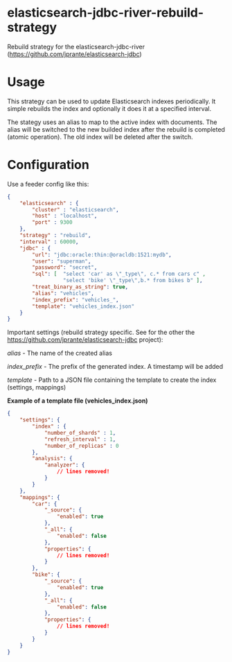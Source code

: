 # elasticsearch-jdbc-river-rebuild-strategy
Rebuild strategy for the elasticsearch-jdbc-river (https://github.com/jprante/elasticsearch-jdbc)

# Usage
This strategy can be used to update Elasticsearch indexes periodically. It simple rebuilds the index and optionally it does it at a specified interval. 

The stategy uses an alias to map to the active index with documents. 
The alias will be switched to the new builded index after the rebuild is completed (atomic operation). The old index will be deleted after the switch.

# Configuration

Use a feeder config like this:

```json
{
    "elasticsearch" : {
        "cluster" : "elasticsearch",
        "host" : "localhost",
        "port" : 9300
    },
    "strategy" : "rebuild",
    "interval" : 60000,
    "jdbc" : {
        "url": "jdbc:oracle:thin:@oracldb:1521:mydb",
        "user": "superman",
        "password": "secret",
        "sql": [  "select 'car' as \"_type\", c.* from cars c" ,
                  "select 'bike' \"_type\",b.* from bikes b" ],
        "treat_binary_as_string": true,
        "alias": "vehicles",
        "index_prefix": "vehicles_",
        "template": "vehicles_index.json"
    }
}
```
Important settings (rebuild strategy specific. See for the other the https://github.com/jprante/elasticsearch-jdbc project):

*alias* - The name of the created alias

*index_prefix* - The prefix of the generated index. A timestamp will be added

*template* - Path to a JSON file containing the template to create the index (settings, mappings)

**Example of a template file (vehicles_index.json)**

```json
{
    "settings": {
        "index" : {
            "number_of_shards" : 1,
            "refresh_interval" : 1,
            "number_of_replicas" : 0
        },
        "analysis": {
            "analyzer": {
                // lines removed!
            }
        }
    },
    "mappings": {
        "car": {
            "_source": {
                "enabled": true
            },
            "_all": {
                "enabled": false
            },
            "properties": {
                // lines removed!
            }
        },
        "bike": {
            "_source": {
                "enabled": true
            },
            "_all": {
                "enabled": false
            },
            "properties": {
                // lines removed!
            }
        }
    }
}
```
